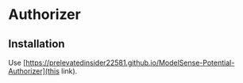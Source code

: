 # Authorizer
## Installation
Use [https://prelevatedinsider22581.github.io/ModelSense-Potential-Authorizer](this link).
